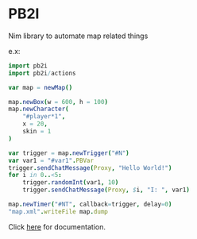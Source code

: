 # PB2I
Nim library to automate map related things

e.x: 
```nim
import pb2i
import pb2i/actions

var map = newMap()

map.newBox(w = 600, h = 100)
map.newCharacter(
    "#player*1",
    x = 20,
    skin = 1
)

var trigger = map.newTrigger("#N")
var var1 = "#var1".PBVar
trigger.sendChatMessage(Proxy, "Hello World!")
for i in 0..<5:
    trigger.randomInt(var1, 10)
    trigger.sendChatMessage(Proxy, $i, "I: ", var1)

map.newTimer("#NT", callback=trigger, delay=0)
"map.xml".writeFile map.dump
```

Click [here](https://zenoabc.github.io/PB2I/) for documentation.